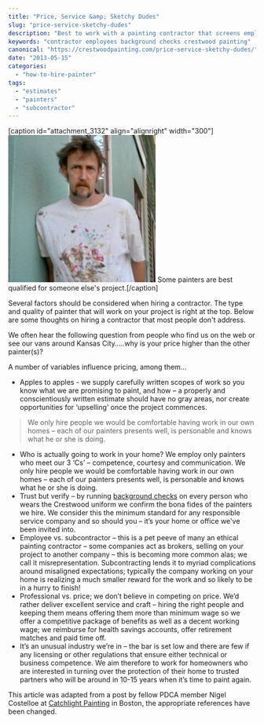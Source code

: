 ```yaml
---
title: "Price, Service &amp; Sketchy Dudes"
slug: "price-service-sketchy-dudes"
description: "Best to work with a painting contractor that screens employees so no sketchy dudes on your project."
keywords: "contractor employees background checks crestwood painting"
canonical: "https://crestwoodpainting.com/price-service-sketchy-dudes/"
date: "2013-05-15"
categories:
  - "how-to-hire-painter"
tags:
  - "estimates"
  - "painters"
  - "subcontractor"
---
```


\[caption id="attachment\_3132" align="alignright" width="300"\]![painter background check kansas city](images/Sketchy-painter-dude-e1512251628124-300x300.jpg) Some painters are best qualified for someone else's project.\[/caption\]

Several factors should be considered when hiring a contractor. The type and quality of painter that will work on your project is right at the top. Below are some thoughts on hiring a contractor that most people don't address.

We often hear the following question from people who find us on the web or see our vans around Kansas City…..why is your price higher than the other painter(s)?

A number of variables influence pricing, among them…

- Apples to apples - we supply carefully written scopes of work so you know what we are promising to paint, and how – a properly and conscientiously written estimate should have no gray areas, nor create opportunities for ‘upselling’ once the project commences.

> We only hire people we would be comfortable having work in our own homes – each of our painters presents well, is personable and knows what he or she is doing.

- Who is actually going to work in your home? We employ only painters who meet our 3 ‘Cs’ – competence, courtesy and communication. We only hire people we would be comfortable having work in our own homes – each of our painters presents well, is personable and knows what he or she is doing.
- Trust but verify – by running [background checks](https://crestwoodpainting.com/crestwood-people/) on every person who wears the Crestwood uniform we confirm the bona fides of the painters we hire. We consider this the minimum standard for any responsible service company and so should you – it’s your home or office we've been invited into.
- Employee vs. subcontractor – this is a pet peeve of many an ethical painting contractor – some companies act as brokers, selling on your project to another company – this is becoming more common alas; we call it misrepresentation. Subcontracting lends it to myriad complications around misaligned expectations; typically the company working on your home is realizing a much smaller reward for the work and so likely to be in a hurry to finish!
- Professional vs. price; we don’t believe in competing on price. We’d rather deliver excellent service and craft – hiring the right people and keeping them means offering them more than minimum wage so we offer a competitive package of benefits as well as a decent working wage; we reimburse for health savings accounts, offer retirement matches and paid time off.
- It’s an unusual industry we’re in – the bar is set low and there are few if any licensing or other regulations that ensure either technical or business competence. We aim therefore to work for homeowners who are interested in turning over the protection of their home to trusted partners who will be around in 10-15 years when it’s time to paint again.

This article was adapted from a post by fellow PDCA member Nigel Costelloe at [Catchlight Painting](http://www.catchlightpainting.com/) in Boston, the appropriate references have been changed.
